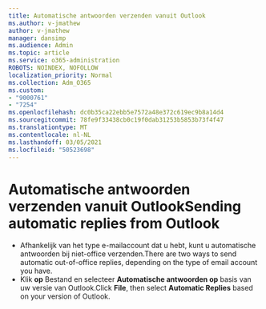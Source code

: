 ```yaml
---
title: Automatische antwoorden verzenden vanuit Outlook
ms.author: v-jmathew
author: v-jmathew
manager: dansimp
ms.audience: Admin
ms.topic: article
ms.service: o365-administration
ROBOTS: NOINDEX, NOFOLLOW
localization_priority: Normal
ms.collection: Adm_O365
ms.custom:
- "9000761"
- "7254"
ms.openlocfilehash: dc0b35ca22ebb5e7572a48e372c619ec9b8a14d4
ms.sourcegitcommit: 78fe9f33438cb0c19f0dab31253b5853b73f4f47
ms.translationtype: MT
ms.contentlocale: nl-NL
ms.lasthandoff: 03/05/2021
ms.locfileid: "50523698"
---
```

# <a name="sending-automatic-replies-from-outlook"></a><span data-ttu-id="14775-102">Automatische antwoorden verzenden vanuit Outlook</span><span class="sxs-lookup"><span data-stu-id="14775-102">Sending automatic replies from Outlook</span></span>

- <span data-ttu-id="14775-103">Afhankelijk van het type e-mailaccount dat u hebt, kunt u automatische antwoorden bij niet-office verzenden.</span><span class="sxs-lookup"><span data-stu-id="14775-103">There are two ways to send automatic out-of-office replies, depending on the type of email account you have.</span></span>
- <span data-ttu-id="14775-104">Klik **op** Bestand en selecteer **Automatische antwoorden op** basis van uw versie van Outlook.</span><span class="sxs-lookup"><span data-stu-id="14775-104">Click **File**, then select **Automatic Replies** based on your version of Outlook.</span></span>
